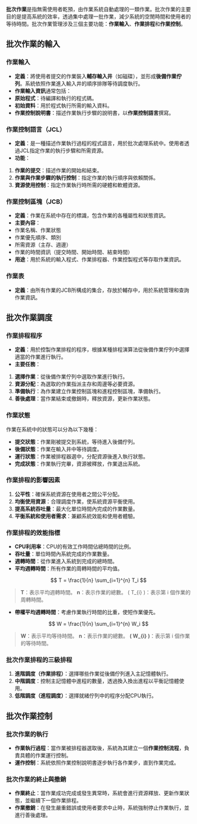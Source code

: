 **批次作業**是指無需使用者乾預，由作業系統自動處理的一類作業。批次作業的主要目的是提高系統的效率，透過集中處理一批作業，減少系統的空閒時間和使用者的等待時間。批次作業管理涉及三個主要功能：**作業輸入**、**作業排程**和**作業控制**。

## 批次作業的輸入

### 作業輸入
- **定義**：將使用者提交的作業裝入**輔存輸入井**（如磁碟），並形成**後備作業佇列**。系統依照作業進入輸入井的順序排隊等待調度執行。
- **作業輸入資訊**通常包括：
 - **原始程式**：待編譯和執行的程式碼。
 - **初始資料**：用於程式執行所需的輸入資料。
 - **作業控制說明書**：描述作業執行步驟的說明書，以**作業控制語言**撰寫。

### 作業控制語言（JCL）
- **定義**：是一種描述作業執行過程的程式語言，用於批次處理系統中。使用者透過JCL指定作業的執行步驟和所需資源。
- **功能**：
 1. **作業的提交**：描述作業的開始和結束。
 2. **作業與作業步驟的執行控制**：指定作業的執行順序與依賴關係。
 3. **資源使用控制**：指定作業執行時所需的硬體和軟體資源。



### 作業控制區塊（JCB）
- **定義**：作業在系統中存在的標識，包含作業的各種屬性和狀態資訊。
- **主要內容**：
 - 作業名稱、作業狀態
 - 作業優先順序、類別
 - 所需資源（主存、週邊）
 - 作業的時間資訊（提交時間、開始時間、結束時間）
- **用途**：用於系統的輸入程式、作業排程器、作業控製程式等存取作業資訊。

### 作業表
- **定義**：由所有作業的JCB所構成的集合，存放於輔存中，用於系統管理和查詢作業資訊。

## 批次作業調度

### 作業排程程序
- **定義**：用於控製作業排程的程序，根據某種排程演算法從後備作業佇列中選擇適當的作業進行執行。
- **主要任務**：
 1. **選擇作業**：從後備作業佇列中選取作業進行執行。
 2. **資源分配**：為選取的作業指派主存和周邊等必要資源。
 3. **準備執行**：為作業建立作業控制區塊和進程控制區塊，準備執行。
 4. **善後處理**：當作業結束或撤銷時，釋放資源，更新作業狀態。

### 作業狀態
作業在系統中的狀態可以分為以下幾種：

- **提交狀態**：作業剛被提交到系統，等待進入後備佇列。
- **後備狀態**：作業在輸入井中等待調度。
- **運行狀態**：作業被排程器選中，分配資源後進入執行狀態。
- **完成狀態**：作業執行完畢，資源被釋放，作業退出系統。

### 作業排程的影響因素
1. **公平性**：確保系統資源在使用者之間公平分配。
2. **均衡使用資源**：合理調度作業，使系統資源平衡使用。
3. **提高系統吞吐量**：最大化單位時間內完成的作業數量。
4. **平衡系統和使用者需求**：兼顧系統效能和使用者體驗。

### 作業排程的效能指標
- **CPU利用率**：CPU的有效工作時間佔總時間的比例。
- **吞吐量**：單位時間內系統完成的作業數量。
- **週轉時間**：從作業進入系統到完成的總時間。
- **平均週轉時間**：所有作業的周轉時間的平均值。


$$
T = \frac{1}{n} \sum_{i=1}^{n} T_i
$$

 >**T**：表示平均週轉時間。 **n**：表示作業的總數。 \( T_{i} \)：表示第 i 個作業的周轉時間。

- **帶權平均週轉時間**：考慮作業執行時間的比重，使短作業優先。


$$
W = \frac{1}{n} \sum_{i=1}^{n} W_i
$$

> **W**：表示平均等待時間。 **n**：表示作業的總數。 **\( W_{i} \)**：表示第 i 個作業的等待時間。


### 批次作業排程的三級排程
1. **進階調度（作業排程）**：選擇哪些作業從後備佇列進入主記憶體執行。
2. **中階調度**：控制主記憶體中進程的數量，透過換入換出進程以平衡記憶體使用。
3. **低階調度（進程調度）**：選擇就緒佇列中的程序分配CPU執行。

## 批次作業控制

### 批次作業的執行
- **作業執行過程**：當作業被排程器選取後，系統為其建立一個**作業控制流程**，負責具體的作業運行控制。
- **運作控制**：系統依照作業控制說明書逐步執行各作業步，直到作業完成。

### 批次作業的終止與撤銷
- **作業終止**：當作業成功完成或發生異常時，系統會進行資源釋放、更新作業狀態，並繼續下一個作業排程。
- **作業撤銷**：在發生嚴重錯誤或使用者要求中止時，系統強制停止作業執行，並進行善後處理。